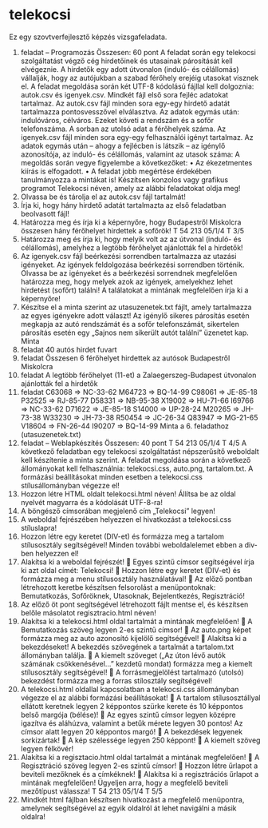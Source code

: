 # telekocsi
Ez egy szovtverfejlesztő képzés vizsgafeladata.

1. feladat – Programozás Összesen: 60 pont
A feladat során egy telekocsi szolgáltatást végző cég hirdetőinek és utasainak párosítását 
kell elvégeznie. A hirdetők egy adott útvonalon (induló- és célállomás) vállalják, hogy az 
autójukban a szabad férőhely erejéig utasokat visznek el.
A feladat megoldása során két UTF-8 kódolású fájllal kell dolgoznia: autok.csv és 
igenyek.csv. Mindkét fájl első sora fejléc adatokat tartalmaz.
Az autok.csv fájl minden sora egy-egy hirdető adatát tartalmazza pontosvesszővel 
elválasztva. 
Az adatok egymás után: indulóváros, célváros. Ezeket követi a rendszám és a sofőr 
telefonszáma. A sorban az utolsó adat a férőhelyek száma.
Az igenyek.csv fájl minden sora egy-egy felhasználói igényt tartalmaz. Az adatok 
egymás után – ahogy a fejlécben is látszik – az igénylő azonosítója, az induló- és 
célállomás, valamint az utasok száma:
A megoldás során vegye figyelembe a következőket:
• Az ékezetmentes kiírás is elfogadott.
• A feladat jobb megértése érdekében tanulmányozza a mintákat is!
Készítsen konzolos vagy grafikus programot Telekocsi néven, amely az alábbi 
feladatokat oldja meg!
1. Olvassa be és tárolja el az autok.csv fájl tartalmát!
2. Írja ki, hogy hány hirdető adatát tartalmazta az első feladatban beolvasott fájl!
3. Határozza meg és írja ki a képernyőre, hogy Budapestről Miskolcra összesen hány 
férőhelyet hirdettek a sofőrök!
T 54 213 05/1/4
T 3/5
4. Határozza meg és írja ki, hogy melyik volt az az útvonal (induló- és célállomás),
amelyhez a legtöbb férőhelyet ajánlották fel a hirdetők!
5. Az igenyek.csv fájl beérkezési sorrendben tartalmazza az utazási igényeket. Az 
igények feldolgozása beérkezési sorrendben történik. Olvassa be az igényeket és a 
beérkezési sorrendnek megfelelően határozza meg, hogy melyek azok az igények, 
amelyekhez lehet hirdetést (sofőrt) találni! A találatokat a mintának megfelelően írja 
ki a képernyőre!
6. Készítse el a minta szerint az utasuzenetek.txt fájlt, amely tartalmazza az 
egyes igényekre adott választ! Az igénylő sikeres párosítás esetén megkapja az autó 
rendszámát és a sofőr telefonszámát, sikertelen párosítás esetén egy „Sajnos nem 
sikerült autót találni” üzenetet kap. 
Minta
2. feladat
40 autós hirdet fuvart
3. feladat
Összesen 6 férőhelyet hirdettek az autósok Budapestről Miskolcra
4. feladat
A legtöbb férőhelyet (11-et) a Zalaegerszeg-Budapest útvonalon
ajánlották fel a hirdetők
5. feladat
C63068 => NC-33-62
M64723 => BQ-14-99
C98061 => JE-85-18
P32525 => RJ-85-77
D58331 => NB-95-38
X19002 => HU-71-66
I69766 => NC-33-62
D71622 => JE-85-18
S14000 => UP-28-24
M20265 => JH-73-38
W33230 => JH-73-38
R50454 => JC-26-34
Q83947 => MG-21-65
V18604 => FN-26-44
I90207 => BQ-14-99
Minta a 6. feladathoz (utasuzenetek.txt)
2. feladat – Weblapkészítés Összesen: 40 pont
T 54 213 05/1/4
T 4/5
A következő feladatban egy telekocsi szolgáltatást népszerűsítő weboldalt kell készítenie 
a minta szerint. A feladat megoldása során a következő állományokat kell felhasználnia:
telekocsi.css, auto.png, tartalom.txt. A formázási beállításokat minden 
esetben a telekocsi.css stílusállományban végezze el!
1. Hozzon létre HTML oldalt telekocsi.html néven! Állítsa be az oldal nyelvét 
magyarra és a kódolását UTF-8-ra! 
2. A böngésző címsorában megjelenő cím „Telekocsi” legyen!
3. A weboldal fejrészében helyezzen el hivatkozást a telekocsi.css stíluslapra!
4. Hozzon létre egy keretet (DIV-et) és formázza meg a tartalom stílusosztály 
segítségével! Minden további weboldalelemet ebben a div-ben helyezzen el!
5. Alakítsa ki a weboldal fejrészét!
 Egyes szintű címsor segítségével írja ki azt oldal címét: Telekocsi!
 Hozzon létre egy keretet (DIV-et) és formázza meg a menu stílusosztály 
használatával!
 Az előző pontban létrehozott keretbe készítsen felsorolást a menüpontoknak: 
Bemutatkozás, Sofőröknek, Utasoknak, Bejelentkezés, 
Regisztráció!
6. Az előző öt pont segítségével létrehozott fájlt mentse el, és készítsen belőle másolatot 
regisztracio.html néven!
7. Alakítsa ki a telekocsi.html oldal tartalmát a mintának megfelelően!
 A Bemutatkozás szöveg legyen 2-es szintű címsor!
 Az auto.png képet formázza meg az auto azonosító kijelölő segítségével!
 Alakítsa ki a bekezdéseket! A bekezdés szövegének a tartalmát a 
tartalom.txt állományban találja.
 A kiemelt szöveget („Az úton lévő autók számának csökkenésével…” kezdetű 
mondat) formázza meg a kiemelt stílusosztály segítségével!
 A forrásmegjelölést tartalmazó (utolsó) bekezdést formázza meg a forras
stílosztály segítségével!
8. A telekocsi.html oldallal kapcsolatban a telekocsi.css állományban 
végezze el az alábbi formázási beállításokat!
 A tartalom stílusosztállyal ellátott keretnek legyen 2 képpontos szürke kerete 
és 10 képpontos belső margója (bélése)!
 Az egyes szintű címsor legyen középre igazítva és aláhúzva, valamint a betűk 
mérete legyen 30 pontos! Az címsor alatt legyen 20 képpontos margó!
 A bekezdések legyenek sorkizártak!
 A kép szélessége legyen 250 képpont!
 A kiemelt szöveg legyen félkövér!
9. Alakítsa ki a regisztacio.html oldal tartalmát a mintának megfelelően!
 A Regisztráció szöveg legyen 2-es szintű címsor!
 Hozzon létre űrlapot a beviteli mezőknek és a címkéknek!
 Alakítsa ki a regisztrációs űrlapot a mintának megfelelően! Ügyeljen arra, 
hogy a megfelelő beviteli mezőtípust válassza!
T 54 213 05/1/4
T 5/5
10. Mindkét html fájlban készítsen hivatkozást a megfelelő menüpontra, amelynek 
segítségével az egyik oldalról át lehet navigálni a másik oldalra!
